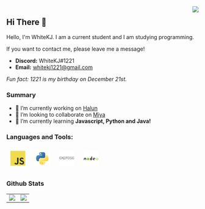 <div align="right">
  <img 
    src="https://komarev.com/ghpvc/?username=cwhitekj&label=PROFILE+VIEWS" 
    align="right" 
  />
</div>

## Hi There 👋

Hello, I'm WhiteKJ.
I am a current student and I am studying programming.

If you want to contact me, please leave me a message!

- **Discord:** WhiteKJ#1221
- **Email:** whitekj1221@gmail.com

_Fun fact: 1221 is my birthday on December 21st._

### Summary

- 🔭 I’m currently working on [Halun](https://github.com/CwhiteKJ/Halun)
- 👯 I’m looking to collaborate on [Miya](https://github.com/LRACT/Miya)
- 🌱 I’m currently learning **Javascript, Python and Java!**

<h3 align="left">Languages and Tools:</h3>
<div sttyle='float:left'>
<img 
  style="margin: 10px"
  src="https://raw.githubusercontent.com/devicons/devicon/master/icons/javascript/javascript-original.svg" 
  alt="javascript" 
  height="40"
/>
<img 
  style="margin: 10px"
  src="https://raw.githubusercontent.com/devicons/devicon/master/icons/python/python-original.svg" 
  alt="python" 
  height="40"
/> 
<img 
  style="margin: 10px"
  src="https://raw.githubusercontent.com/devicons/devicon/master/icons/express/express-original-wordmark.svg" 
  alt="express" 
  height="40"
/> 
<img
  style="margin: 10px"
  src="https://raw.githubusercontent.com/devicons/devicon/master/icons/nodejs/nodejs-original-wordmark.svg"
  alt="nodejs" 
  height="40"
/> 
</div>

### Github Stats

<table>
  <tr>
    <td valign="top" width="50%">
      <img 
        src="https://github-readme-stats.vercel.app/api?username=cwhitekj&show_icons=true&count_private=true&hide_border=true" align="left" 
        style="width: 100%" 
      />
    </td>
    <td valign="top" width="50%">
      <img 
        src="https://github-readme-stats.vercel.app/api/top-langs/?username=cwhitekj&hide_border=true&layout=compact" 
        align="left" 
        style="width: 100%"
      />
    </td>
  </tr>
</table>
